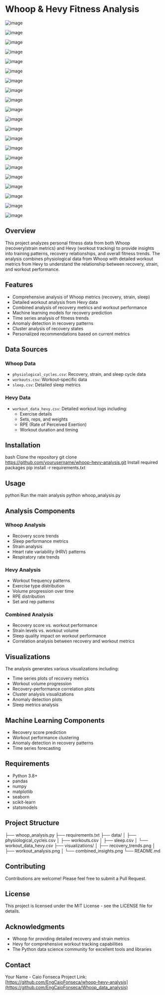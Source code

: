 # Whoop & Hevy Fitness Analysis

![image](https://github.com/user-attachments/assets/5a67a6d5-18cc-4dbc-8227-5ee7398461d8)

![image](https://github.com/user-attachments/assets/d68893e6-ec7f-496f-aaf1-892d141810b8)

![image](https://github.com/user-attachments/assets/33fbf941-3a44-4f69-9cd8-42ba014fdcbb)

![image](https://github.com/user-attachments/assets/26b07ef6-14ab-4442-8c9e-e47205bf8707)

![image](https://github.com/user-attachments/assets/0824f8b8-7c5f-4b59-a305-79c4069d9253)

![image](https://github.com/user-attachments/assets/fc910463-da1e-491a-8b01-576cc3be7d3f)

![image](https://github.com/user-attachments/assets/81ed9be3-802b-4bae-bf93-bf96fba5ec4c)

![image](https://github.com/user-attachments/assets/5ecf4925-219a-4667-a68c-9885fd833b0c)

![image](https://github.com/user-attachments/assets/51ce832d-5333-49c4-b53f-271549801096)

![image](https://github.com/user-attachments/assets/e7c9e232-3d8b-4121-97b4-e0b2dba65185)

![image](https://github.com/user-attachments/assets/39b07678-2908-4b4f-ab5e-88fd8fa9af3d)

![image](https://github.com/user-attachments/assets/44487eef-a3b4-4871-bb3b-682920b9d7e0)

![image](https://github.com/user-attachments/assets/e4d939b5-7b0d-48ca-9f04-548026553353)

![image](https://github.com/user-attachments/assets/ea1c8db3-60a8-40c8-9918-42782de1f5c9)

![image](https://github.com/user-attachments/assets/cf103b44-3ae9-4d8f-b310-7d57f71e472d)

![image](https://github.com/user-attachments/assets/4890d366-2eb2-4753-9328-cec4d62aed3b)

![image](https://github.com/user-attachments/assets/0d9d4eaa-f02d-4fc4-9a82-9041db8b61f3)

![image](https://github.com/user-attachments/assets/6ca4522c-cc34-4f92-aba2-79859aa31f88)

![image](https://github.com/user-attachments/assets/07f85f2a-9f9b-4272-ac9e-a7a9227970be)

![image](https://github.com/user-attachments/assets/43d218ce-485e-475a-b253-3b9562818e55)

![image](https://github.com/user-attachments/assets/decdb900-3164-4620-83d9-933a0e9150c9)


## Overview
This project analyzes personal fitness data from both Whoop (recovery/strain metrics) and Hevy (workout tracking) to provide insights into training patterns, recovery relationships, and overall fitness trends. The analysis combines physiological data from Whoop with detailed workout metrics from Hevy to understand the relationship between recovery, strain, and workout performance.

## Features
- Comprehensive analysis of Whoop metrics (recovery, strain, sleep)
- Detailed workout analysis from Hevy data
- Combined analysis of recovery metrics and workout performance
- Machine learning models for recovery prediction
- Time series analysis of fitness trends
- Anomaly detection in recovery patterns
- Cluster analysis of recovery states
- Personalized recommendations based on current metrics

## Data Sources
### Whoop Data
- `physiological_cycles.csv`: Recovery, strain, and sleep cycle data
- `workouts.csv`: Workout-specific data
- `sleep.csv`: Detailed sleep metrics

### Hevy Data
- `workout_data_hevy.csv`: Detailed workout logs including:
  - Exercise details
  - Sets, reps, and weights
  - RPE (Rate of Perceived Exertion)
  - Workout duration and timing

## Installation

bash
Clone the repository
git clone https://github.com/yourusername/whoop-hevy-analysis.git
Install required packages
pip install -r requirements.txt

## Usage

python
Run the main analysis
python whoop_analysis.py

## Analysis Components

### Whoop Analysis
- Recovery score trends
- Sleep performance metrics
- Strain analysis
- Heart rate variability (HRV) patterns
- Respiratory rate trends

### Hevy Analysis
- Workout frequency patterns
- Exercise type distribution
- Volume progression over time
- RPE distribution
- Set and rep patterns

### Combined Analysis
- Recovery score vs. workout performance
- Strain levels vs. workout volume
- Sleep quality impact on workout performance
- Correlation analysis between recovery and workout metrics

## Visualizations
The analysis generates various visualizations including:
- Time series plots of recovery metrics
- Workout volume progression
- Recovery-performance correlation plots
- Cluster analysis visualizations
- Anomaly detection plots
- Sleep metrics analysis

## Machine Learning Components
- Recovery score prediction
- Workout performance clustering
- Anomaly detection in recovery patterns
- Time series forecasting

## Requirements
- Python 3.8+
- pandas
- numpy
- matplotlib
- seaborn
- scikit-learn
- statsmodels

## Project Structure

├── whoop_analysis.py
├── requirements.txt
├── data/
│ ├── physiological_cycles.csv
│ ├── workouts.csv
│ ├── sleep.csv
│ └── workout_data_hevy.csv
├── visualizations/
│ ├── recovery_trends.png
│ ├── workout_analysis.png
│ └── combined_insights.png
└── README.md


## Contributing
Contributions are welcome! Please feel free to submit a Pull Request.

## License
This project is licensed under the MIT License - see the LICENSE file for details.

## Acknowledgments
- Whoop for providing detailed recovery and strain metrics
- Hevy for comprehensive workout tracking capabilities
- The Python data science community for excellent tools and libraries

## Contact
Your Name - Caio Fonseca
Project Link: [https://github.com/EngCaioFonseca/whoop-hevy-analysis](https://github.com/EngCaioFonseca/Whoop_data_analysis)



